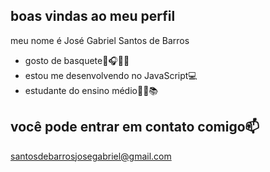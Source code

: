 ## boas vindas ao meu perfil

meu nome é José Gabriel Santos de Barros

- gosto de basquete🏀🎧🇧🇷
- estou me desenvolvendo no JavaScript💻
- estudante do ensino médio👨‍🎓📚

## você pode entrar em contato comigo📫

santosdebarrosjosegabriel@gmail.com
